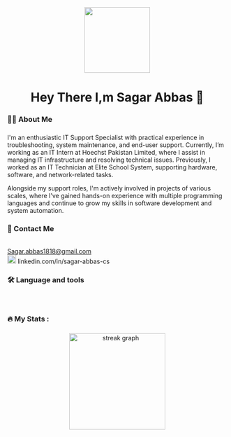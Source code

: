 <div align="center">
  <img height="150" src="https://media.giphy.com/media/M9gbBd9nbDrOTu1Mqx/giphy.gif"  />
</div>

###
###



###

<h1 align="center">Hey There I,m Sagar Abbas 👋</h1>

###

<h3 align="left">👩‍💻  About Me</h3>

###

<p align="left">I'm an enthusiastic IT Support Specialist with practical experience in troubleshooting, system maintenance, and end-user support. Currently, I’m working as an IT Intern at Hoechst Pakistan Limited, where I assist in managing IT infrastructure and resolving technical issues. Previously, I worked as an IT Technician at Elite School System, supporting hardware, software, and network-related tasks.

Alongside my support roles, I'm actively involved in projects of various scales, where I’ve gained hands-on experience with multiple programming languages and continue to grow my skills in software development and system automation.<br><h3 align="left">🔭 Contact Me</h3><br> Sagar.abbas1818@gmail.com<br><img src="https://raw.githubusercontent.com/maurodesouza/profile-readme-generator/master/src/assets/icons/social/linkedin/default.svg" width="20" height="20" alt="linkedin logo"  />
linkedin.com/in/sagar-abbas-cs</p>

###

<h3 align="left">🛠 Language and tools</h3>

###

<div align="left">
 <img src="https://skillicons.dev/icons?i=js" height="1" alt="javascript logo"  />
  <img width="5" />
  <img src="https://skillicons.dev/icons?i=html" height="1" alt="html5 logo"  />
  <img width="5" />
  <img src="https://skillicons.dev/icons?i=css" height="1" alt="css3 logo"  />
  <img width="5" />
  <img src="https://skillicons.dev/icons?i=php" height="1" alt="php logo"  />
  <img width="5" />
  <img src="https://img.shields.io/badge/Microsoft SQL Server-CC2927?logo=microsoftsqlserver&logoColor=white&style=for-the-badge" height="1" alt="microsoftsqlserver logo"  />
  <img width="5" />
  <img src="https://skillicons.dev/icons?i=mysql" height="1" alt="mysql logo"  />
  <img width="5" />
  <img src="https://img.shields.io/badge/Jira-0052CC?logo=jira&logoColor=white&style=for-the-badge" height="1" alt="jira logo"  />
  <img width="5" />
  <img src="https://skillicons.dev/icons?i=visualstudio" height="1" alt="visualstudio logo"  />
  <img width="5" />
  <img src="https://skillicons.dev/icons?i=c" height="1" alt="c logo"  />

</div>

###

<h3 align="left">🔥   My Stats :</h3>

###

<div align="center">
  <img src="https://streak-stats.demolab.com?user=maurodesouza&locale=en&mode=daily&theme=dark&hide_border=false&border_radius=5&order=3" height="220" alt="streak graph"  />
</div>

###

